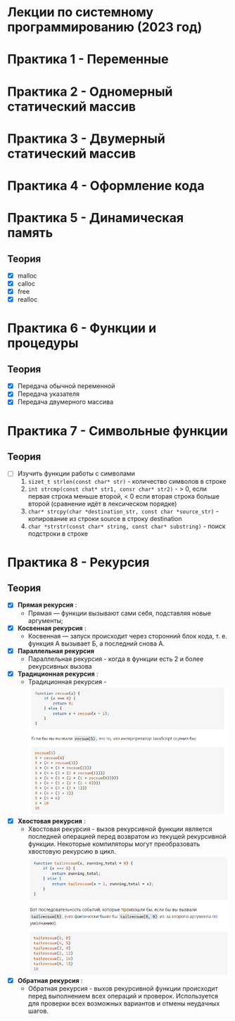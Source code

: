 # Лекции по системному программированию (2023 год)


#  Практика 1 - Переменные 

#  Практика 2 - Одномерный статический массив

#  Практика 3 - Двумерный статический массив

#  Практика 4 - Оформление кода

#  Практика 5 - Динамическая память

## Теория
- [x] malloc
- [x] calloc
- [x] free
- [x] realloc

#  Практика 6 - Функции и процедуры

## Теория
- [x] Передача обычной переменной 
- [x] Передача указателя
- [x] Передача двумерного массива

#  Практика 7 - Символьные функции

## Теория
- [ ] Изучить функции работы с символами
    1. ```sizet_t strlen(const char* str)``` - количество символов в строке
    2. ```int strcmp(const chat* str1, consr char* str2)``` - > 0, если первая строка меньше второй, < 0 если вторая строка больше второй (сравнение идёт в лексическом порядке)
    3. ```char* strcpy(char *destination_str, const char *source_str)``` - копирование из строки source в строку destination
    4. ```char *strstr(const char* string, const char* substring)```  - поиск подстроки в строке 

# Практика 8 - Рекурсия

## Теория
- [x] **Прямая рекурсия** :
   * Прямая — функции вызывают сами себя, подставляя новые аргументы;
- [x] **Косвенная рекурсия** : 
   * Косвенная — запуск происходит через сторонний блок кода, т. е. функция А вызывает Б, а последний снова А.
- [x] **Параллельная рекурсия**
    * Параллельная рекурсия - когда в функции есть 2 и более рекурсивных вызова
- [x] **Традиционная рекурсия** :
    * Традиционная рекурсия - 
    ![Традиционная рекурси](./img/trad_rec.png)
- [x] **Хвостовая рекурсия** :
    * Хвостовая рекурсия - вызов рекурсивной функции является последней операцией перед возвратом из текущей рекурсивной функции. Некоторые компиляторы могут преобразовать хвостовую рекурсию в цикл. 
    ![Хвостовая рекурсия](./img/tail_rec.png)
- [x] **Обратная рекурсия** :   
    * Обратная рекурсия - выхов рекурсивной функции происходит перед выполнением всех операций и проверок. Используется для проверки всех возможных вариантов и отмены неудачных шагов.

